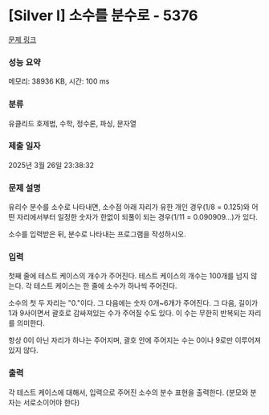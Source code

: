 # [Silver I] 소수를 분수로 - 5376 

[문제 링크](https://www.acmicpc.net/problem/5376) 

### 성능 요약

메모리: 38936 KB, 시간: 100 ms

### 분류

유클리드 호제법, 수학, 정수론, 파싱, 문자열

### 제출 일자

2025년 3월 26일 23:38:32

### 문제 설명

<p>
	유리수 분수를 소수로 나타내면, 소수점 아래 자리가 유한 개인 경우(1/8 = 0.125)와 어떤 자리에서부터 일정한 숫자가 한없이 되풀이 되는 경우(1/11 = 0.090909...)가 있다.</p>

<p>
	소수를 입력받은 뒤, 분수로 나타내는 프로그램을 작성하시오.</p>

### 입력 

 <p>
	첫째 줄에 테스트 케이스의 개수가 주어진다. 테스트 케이스의 개수는 100개를 넘지 않는다. 각 테스트 케이스는 한 줄에 소수가 하나씩 주어진다.</p>

<p>
	소수의 첫 두 자리는 "0."이다. 그 다음에는 숫자 0개~6개가 주어진다. 그 다음, 길이가 1과 9사이면서 괄호로 감싸져있는 수가 주어질 수도 있다. 이 수는 무한히 반복되는 자리를 의미한다.</p>

<p>
	항상 0이 아닌 자리가 하나는 주어지며, 괄호 안에 주어지는 수는 0이나 9로만 이루어져 있지 않다.</p>

### 출력 

 <p>
	각 테스트 케이스에 대해서, 입력으로 주어진 소수의 분수 표현을 출력한다. (분모와 분자는 서로소이어야 한다)</p>

